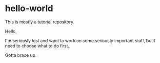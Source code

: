 # hello-world
This is mostly a tutorial repository.

Hello,

I'm seriously lost and want to work on some seriously important stuff, but I need to choose what to do first.

Gotta brace up.
